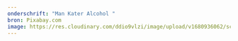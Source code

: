 ```yaml
---
onderschrift: "Man Kater Alcohol "
bron: Pixabay.com
image: https://res.cloudinary.com/ddio9vlzi/image/upload/v1680936062/sciencegeek/posts/man-kater-alcohol.jpg
---
```


